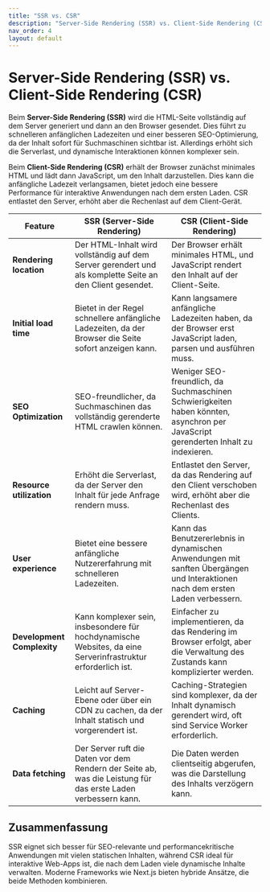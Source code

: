 ```yaml
---
title: "SSR vs. CSR"
description: "Server-Side Rendering (SSR) vs. Client-Side Rendering (CSR)"
nav_order: 4
layout: default
---
```


<!-- Source --> 
<!-- https://appwrite.io/blog/post/csr-vs-ssr-with-nextjs -->

<!-- ![bg left:50% 80%](../assets/spengergasse_logo_skaliert.png) -->

# Server-Side Rendering (SSR) vs. Client-Side Rendering (CSR)

Beim **Server-Side Rendering (SSR)** wird die HTML-Seite vollständig auf dem Server generiert und dann an den Browser gesendet. Dies führt zu schnelleren anfänglichen Ladezeiten und einer besseren SEO-Optimierung, da der Inhalt sofort für Suchmaschinen sichtbar ist. Allerdings erhöht sich die Serverlast, und dynamische Interaktionen können komplexer sein.  

Beim **Client-Side Rendering (CSR)** erhält der Browser zunächst minimales HTML und lädt dann JavaScript, um den Inhalt darzustellen. Dies kann die anfängliche Ladezeit verlangsamen, bietet jedoch eine bessere Performance für interaktive Anwendungen nach dem ersten Laden. CSR entlastet den Server, erhöht aber die Rechenlast auf dem Client-Gerät.  

| Feature              | SSR (Server-Side Rendering) | CSR (Client-Side Rendering) |
|----------------------|---------------------------|----------------------------|
| **Rendering location** | Der HTML-Inhalt wird vollständig auf dem Server gerendert und als komplette Seite an den Client gesendet. | Der Browser erhält minimales HTML, und JavaScript rendert den Inhalt auf der Client-Seite. |
| **Initial load time** | Bietet in der Regel schnellere anfängliche Ladezeiten, da der Browser die Seite sofort anzeigen kann. | Kann langsamere anfängliche Ladezeiten haben, da der Browser erst JavaScript laden, parsen und ausführen muss. |
| **SEO Optimization** | SEO-freundlicher, da Suchmaschinen das vollständig gerenderte HTML crawlen können. | Weniger SEO-freundlich, da Suchmaschinen Schwierigkeiten haben könnten, asynchron per JavaScript gerenderten Inhalt zu indexieren. |
| **Resource utilization** | Erhöht die Serverlast, da der Server den Inhalt für jede Anfrage rendern muss. | Entlastet den Server, da das Rendering auf den Client verschoben wird, erhöht aber die Rechenlast des Clients. |
| **User experience** | Bietet eine bessere anfängliche Nutzererfahrung mit schnelleren Ladezeiten. | Kann das Benutzererlebnis in dynamischen Anwendungen mit sanften Übergängen und Interaktionen nach dem ersten Laden verbessern. |
| **Development Complexity** | Kann komplexer sein, insbesondere für hochdynamische Websites, da eine Serverinfrastruktur erforderlich ist. | Einfacher zu implementieren, da das Rendering im Browser erfolgt, aber die Verwaltung des Zustands kann komplizierter werden. |
| **Caching** | Leicht auf Server-Ebene oder über ein CDN zu cachen, da der Inhalt statisch und vorgerendert ist. | Caching-Strategien sind komplexer, da der Inhalt dynamisch gerendert wird, oft sind Service Worker erforderlich. |
| **Data fetching** | Der Server ruft die Daten vor dem Rendern der Seite ab, was die Leistung für das erste Laden verbessern kann. | Die Daten werden clientseitig abgerufen, was die Darstellung des Inhalts verzögern kann. |

## Zusammenfassung  
SSR eignet sich besser für SEO-relevante und performancekritische Anwendungen mit vielen statischen Inhalten, während CSR ideal für interaktive Web-Apps ist, die nach dem Laden viele dynamische Inhalte verwalten. Moderne Frameworks wie Next.js bieten hybride Ansätze, die beide Methoden kombinieren.  
